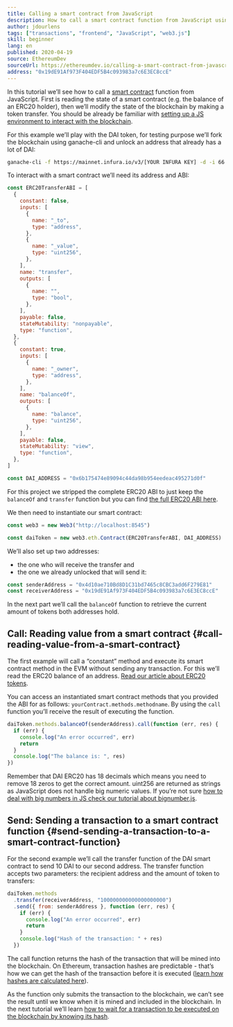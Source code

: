 ```yaml
---
title: Calling a smart contract from JavaScript
description: How to call a smart contract function from JavaScript using a Dai token example
author: jdourlens
tags: ["transactions", "frontend", "JavaScript", "web3.js"]
skill: beginner
lang: en
published: 2020-04-19
source: EthereumDev
sourceUrl: https://ethereumdev.io/calling-a-smart-contract-from-javascript/
address: "0x19dE91Af973F404EDF5B4c093983a7c6E3EC8ccE"
---
```


In this tutorial we’ll see how to call a [smart contract](/developers/docs/smart-contracts/) function from JavaScript. First is reading the state of a smart contract (e.g. the balance of an ERC20 holder), then we’ll modify the state of the blockchain by making a token transfer. You should be already be familiar with [setting up a JS environment to interact with the blockchain](/developers/tutorials/set-up-web3js-to-use-ethereum-in-javascript/).

For this example we’ll play with the DAI token, for testing purpose we’ll fork the blockchain using ganache-cli and unlock an address that already has a lot of DAI:

```bash
ganache-cli -f https://mainnet.infura.io/v3/[YOUR INFURA KEY] -d -i 66 1 --unlock 0x4d10ae710Bd8D1C31bd7465c8CBC3add6F279E81
```

To interact with a smart contract we’ll need its address and ABI:

```js
const ERC20TransferABI = [
  {
    constant: false,
    inputs: [
      {
        name: "_to",
        type: "address",
      },
      {
        name: "_value",
        type: "uint256",
      },
    ],
    name: "transfer",
    outputs: [
      {
        name: "",
        type: "bool",
      },
    ],
    payable: false,
    stateMutability: "nonpayable",
    type: "function",
  },
  {
    constant: true,
    inputs: [
      {
        name: "_owner",
        type: "address",
      },
    ],
    name: "balanceOf",
    outputs: [
      {
        name: "balance",
        type: "uint256",
      },
    ],
    payable: false,
    stateMutability: "view",
    type: "function",
  },
]

const DAI_ADDRESS = "0x6b175474e89094c44da98b954eedeac495271d0f"
```

For this project we stripped the complete ERC20 ABI to just keep the `balanceOf` and `transfer` function but you can find [the full ERC20 ABI here](https://ethereumdev.io/abi-for-erc20-contract-on-ethereum/).

We then need to instantiate our smart contract:

```js
const web3 = new Web3("http://localhost:8545")

const daiToken = new web3.eth.Contract(ERC20TransferABI, DAI_ADDRESS)
```

We’ll also set up two addresses:

- the one who will receive the transfer and
- the one we already unlocked that will send it:

```js
const senderAddress = "0x4d10ae710Bd8D1C31bd7465c8CBC3add6F279E81"
const receiverAddress = "0x19dE91Af973F404EDF5B4c093983a7c6E3EC8ccE"
```

In the next part we’ll call the `balanceOf` function to retrieve the current amount of tokens both addresses hold.

## Call: Reading value from a smart contract {#call-reading-value-from-a-smart-contract}

The first example will call a “constant” method and execute its smart contract method in the EVM without sending any transaction. For this we’ll read the ERC20 balance of an address. [Read our article about ERC20 tokens](/developers/tutorials/understand-the-erc-20-token-smart-contract/).

You can access an instantiated smart contract methods that you provided the ABI for as follows: `yourContract.methods.methodname`. By using the `call` function you’ll receive the result of executing the function.

```js
daiToken.methods.balanceOf(senderAddress).call(function (err, res) {
  if (err) {
    console.log("An error occurred", err)
    return
  }
  console.log("The balance is: ", res)
})
```

Remember that DAI ERC20 has 18 decimals which means you need to remove 18 zeros to get the correct amount. uint256 are returned as strings as JavaScript does not handle big numeric values. If you’re not sure [how to deal with big numbers in JS check our tutorial about bignumber.js](https://ethereumdev.io/how-to-deal-with-big-numbers-in-javascript/).

## Send: Sending a transaction to a smart contract function {#send-sending-a-transaction-to-a-smart-contract-function}

For the second example we’ll call the transfer function of the DAI smart contract to send 10 DAI to our second address. The transfer function accepts two parameters: the recipient address and the amount of token to transfers:

```js
daiToken.methods
  .transfer(receiverAddress, "100000000000000000000")
  .send({ from: senderAddress }, function (err, res) {
    if (err) {
      console.log("An error occurred", err)
      return
    }
    console.log("Hash of the transaction: " + res)
  })
```

The call function returns the hash of the transaction that will be mined into the blockchain. On Ethereum, transaction hashes are predictable - that’s how we can get the hash of the transaction before it is executed ([learn how hashes are calculated here](https://ethereum.stackexchange.com/questions/45648/how-to-calculate-the-assigned-txhash-of-a-transaction)).

As the function only submits the transaction to the blockchain, we can’t see the result until we know when it is mined and included in the blockchain. In the next tutorial we’ll learn [how to wait for a transaction to be executed on the blockchain by knowing its hash](https://ethereumdev.io/waiting-for-a-transaction-to-be-mined-on-ethereum-with-js/).
